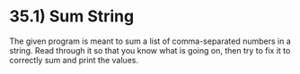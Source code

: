 # 35.1) Sum String

The given program is meant to sum a list of comma-separated numbers in a string.
Read through it so that you know what is going on, then try to fix it to
correctly sum and print the values.
